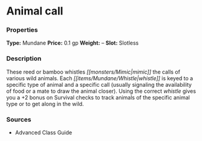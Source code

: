 ﻿---
Title: "Animal call"
Type: "Mundane"
Price: "0.1 gp"
Weight: "–"
Slot: "Slotless"
Description: |
  "These reed or bamboo whistles mimic the calls of various wild animals. Each whistle is keyed to a specific type of animal and a specific call (usually signaling the availability of food or a mate to draw the animal closer). Using the correct whistle gives you a +2 bonus on Survival checks to track animals of the specific animal type or to get along in the wild."
Sources: "['Advanced Class Guide']"
---

# Animal call

### Properties

**Type:** Mundane **Price:** 0.1 gp **Weight:** – **Slot:** Slotless

### Description

These reed or bamboo whistles _[[monsters/Mimic|mimic]]_ the calls of various wild animals. Each _[[items/Mundane/Whistle|whistle]]_ is keyed to a specific type of animal and a specific call (usually signaling the availability of food or a mate to draw the animal closer). Using the correct _whistle_ gives you a +2 bonus on Survival checks to track animals of the specific animal type or to get along in the wild.

### Sources

* Advanced Class Guide